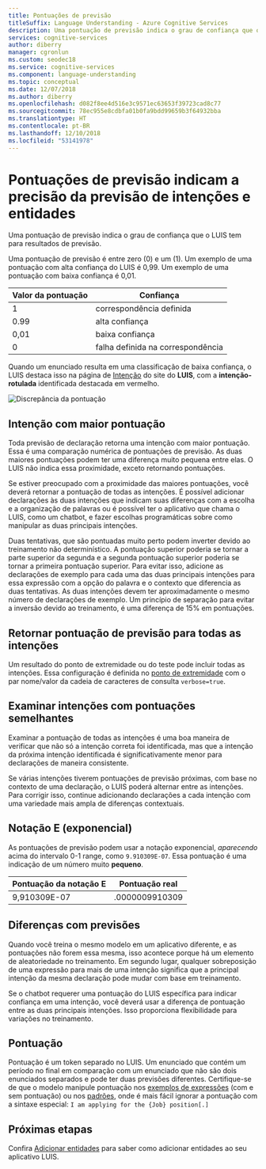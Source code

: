 ```yaml
---
title: Pontuações de previsão
titleSuffix: Language Understanding - Azure Cognitive Services
description: Uma pontuação de previsão indica o grau de confiança que o LUIS tem para resultados de previsão.
services: cognitive-services
author: diberry
manager: cgronlun
ms.custom: seodec18
ms.service: cognitive-services
ms.component: language-understanding
ms.topic: conceptual
ms.date: 12/07/2018
ms.author: diberry
ms.openlocfilehash: d082f8ee4d516e3c9571ec63653f39723cad8c77
ms.sourcegitcommit: 78ec955e8cdbfa01b0fa9bdd99659b3f64932bba
ms.translationtype: HT
ms.contentlocale: pt-BR
ms.lasthandoff: 12/10/2018
ms.locfileid: "53141978"
---
```

# <a name="prediction-scores-indicate-prediction-accuracy-for-intent-and-entities"></a>Pontuações de previsão indicam a precisão da previsão de intenções e entidades
Uma pontuação de previsão indica o grau de confiança que o LUIS tem para resultados de previsão. 

Uma pontuação de previsão é entre zero (0) e um (1). Um exemplo de uma pontuação com alta confiança do LUIS é 0,99. Um exemplo de uma pontuação com baixa confiança é 0,01. 

|Valor da pontuação|Confiança|
|--|--|
|1|correspondência definida|
|0.99|alta confiança|
|0,01|baixa confiança|
|0|falha definida na correspondência|

Quando um enunciado resulta em uma classificação de baixa confiança, o LUIS destaca isso na página de [Intenção](luis-reference-regions.md) do site do **LUIS**, com a **intenção-rotulada** identificada destacada em vermelho. 

![Discrepância da pontuação](./media/luis-concept-score/score-discrepancy.png)

## <a name="top-scoring-intent"></a>Intenção com maior pontuação
Toda previsão de declaração retorna uma intenção com maior pontuação. Essa é uma comparação numérica de pontuações de previsão. As duas maiores pontuações podem ter uma diferença muito pequena entre elas. O LUIS não indica essa proximidade, exceto retornando pontuações.  

Se estiver preocupado com a proximidade das maiores pontuações, você deverá retornar a pontuação de todas as intenções. É possível adicionar declarações às duas intenções que indicam suas diferenças com a escolha e a organização de palavras ou é possível ter o aplicativo que chama o LUIS, como um chatbot, e fazer escolhas programáticas sobre como manipular as duas principais intenções. 

Duas tentativas, que são pontuadas muito perto podem inverter devido ao treinamento não determinístico. A pontuação superior poderia se tornar a parte superior da segunda e a segunda pontuação superior poderia se tornar a primeira pontuação superior. Para evitar isso, adicione as declarações de exemplo para cada uma das duas principais intenções para essa expressão com a opção do palavra e o contexto que diferencia as duas tentativas. As duas intenções devem ter aproximadamente o mesmo número de declarações de exemplo. Um princípio de separação para evitar a inversão devido ao treinamento, é uma diferença de 15% em pontuações.

## <a name="return-prediction-score-for-all-intents"></a>Retornar pontuação de previsão para todas as intenções
Um resultado do ponto de extremidade ou do teste pode incluir todas as intenções. Essa configuração é definida no [ponto de extremidade](https://aka.ms/v1-endpoint-api-docs) com o par nome/valor da cadeia de caracteres de consulta `verbose=true`. 

## <a name="review-intents-with-similar-scores"></a>Examinar intenções com pontuações semelhantes
Examinar a pontuação de todas as intenções é uma boa maneira de verificar que não só a intenção correta foi identificada, mas que a intenção da próxima intenção identificada é significativamente menor para declarações de maneira consistente. 

Se várias intenções tiverem pontuações de previsão próximas, com base no contexto de uma declaração, o LUIS poderá alternar entre as intenções. Para corrigir isso, continue adicionando declarações a cada intenção com uma variedade mais ampla de diferenças contextuais.   

## <a name="e-exponent-notation"></a>Notação E (exponencial)

As pontuações de previsão podem usar a notação exponencial, *aparecendo* acima do intervalo 0-1 range, como `9.910309E-07`. Essa pontuação é uma indicação de um número muito **pequeno**.

|Pontuação da notação E |Pontuação real|
|--|--|
|9,910309E-07|.0000009910309|

## <a name="differences-with-predictions"></a>Diferenças com previsões
Quando você treina o mesmo modelo em um aplicativo diferente, e as pontuações não forem essa mesma, isso acontece porque há um elemento de aleatoriedade no treinamento. Em segundo lugar, qualquer sobreposição de uma expressão para mais de uma intenção significa que a principal intenção da mesma declaração pode mudar com base em treinamento.

Se o chatbot requerer uma pontuação do LUIS específica para indicar confiança em uma intenção, você deverá usar a diferença de pontuação entre as duas principais intenções. Isso proporciona flexibilidade para variações no treinamento. 

## <a name="punctuation"></a>Pontuação
Pontuação é um token separado no LUIS. Um enunciado que contém um período no final em comparação com um enunciado que não são dois enunciados separados e pode ter duas previsões diferentes. Certifique-se de que o modelo manipule pontuação nos [exemplos de expressões](luis-concept-utterance.md) (com e sem pontuação) ou nos [padrões](luis-concept-patterns.md), onde é mais fácil ignorar a pontuação com a sintaxe especial: `I am applying for the {Job} position[.]`

## <a name="next-steps"></a>Próximas etapas

Confira [Adicionar entidades](luis-how-to-add-entities.md) para saber como adicionar entidades ao seu aplicativo LUIS.
